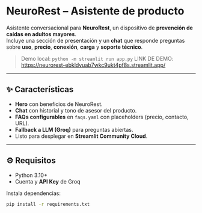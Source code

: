 # NeuroRest – Asistente de producto 

Asistente conversacional para **NeuroRest**, un dispositivo de **prevención de caídas en adultos mayores**.  
Incluye una sección de presentación y un **chat** que responde preguntas sobre **uso**, **precio**, **conexión**, **carga** y **soporte técnico**.  

> Demo local: `python -m streamlit run app.py`
> LINK DE DEMO: https://neurorest-ebkldvuab7wkc9ukt4pf8s.streamlit.app/

---

## ✨ Características
- **Hero** con beneficios de NeuroRest.
- **Chat** con historial y tono de asesor del producto.
- **FAQs configurables** en `faqs.yaml` con placeholders (precio, contacto, URL).
- **Fallback a LLM (Groq)** para preguntas abiertas.
- Listo para desplegar en **Streamlit Community Cloud**.

---

## ⚙️ Requisitos
- Python 3.10+
- Cuenta y **API Key** de Groq

Instala dependencias:
```bash
pip install -r requirements.txt


